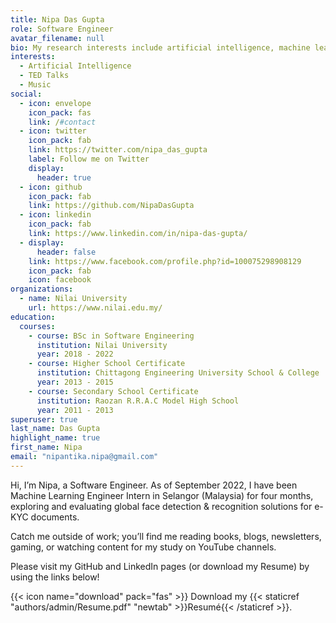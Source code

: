 ```yaml
---
title: Nipa Das Gupta
role: Software Engineer
avatar_filename: null
bio: My research interests include artificial intelligence, machine learning, deep learning and programmable matter.
interests:
  - Artificial Intelligence
  - TED Talks
  - Music
social:
  - icon: envelope
    icon_pack: fas
    link: /#contact
  - icon: twitter
    icon_pack: fab
    link: https://twitter.com/nipa_das_gupta
    label: Follow me on Twitter
    display:
      header: true
  - icon: github
    icon_pack: fab
    link: https://github.com/NipaDasGupta
  - icon: linkedin
    icon_pack: fab
    link: https://www.linkedin.com/in/nipa-das-gupta/
  - display:
      header: false
    link: https://www.facebook.com/profile.php?id=100075298908129
    icon_pack: fab
    icon: facebook
organizations:
  - name: Nilai University
    url: https://www.nilai.edu.my/
education:
  courses:
    - course: BSc in Software Engineering
      institution: Nilai University
      year: 2018 - 2022
    - course: Higher School Certificate
      institution: Chittagong Engineering University School & College
      year: 2013 - 2015
    - course: Secondary School Certificate
      institution: Raozan R.R.A.C Model High School
      year: 2011 - 2013
superuser: true
last_name: Das Gupta
highlight_name: true
first_name: Nipa
email: "nipantika.nipa@gmail.com"
---
```

Hi, I’m Nipa, a Software Engineer. As of September 2022, I have been Machine
Learning Engineer Intern in Selangor (Malaysia) for four months, exploring and
evaluating global face detection & recognition solutions for e-KYC documents.

Catch me outside of work; you’ll find me reading books, blogs, newsletters,
gaming, or watching content for my study on YouTube channels.

Please visit my GitHub and LinkedIn pages (or download my Resume) by using the
links below!

{{< icon name="download" pack="fas" >}} Download my {{< staticref "authors/admin/Resume.pdf" "newtab" >}}Resumé{{< /staticref >}}.
